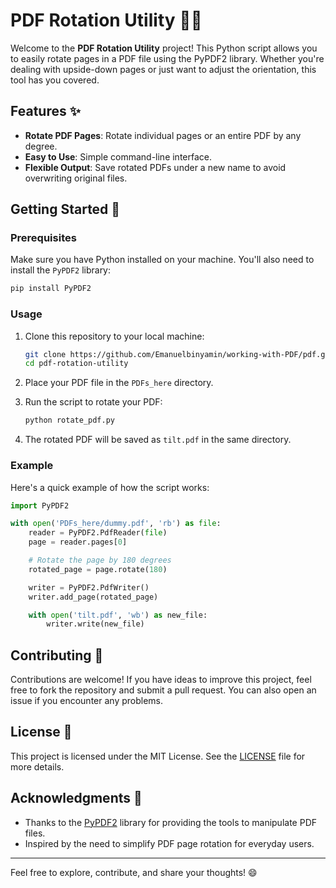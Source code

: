 ﻿
# PDF Rotation Utility 📄🔄

Welcome to the **PDF Rotation Utility** project! This Python script allows you to easily rotate pages in a PDF file using the PyPDF2 library. Whether you're dealing with upside-down pages or just want to adjust the orientation, this tool has you covered.

## Features ✨

- **Rotate PDF Pages**: Rotate individual pages or an entire PDF by any degree.
- **Easy to Use**: Simple command-line interface.
- **Flexible Output**: Save rotated PDFs under a new name to avoid overwriting original files.

## Getting Started 🚀

### Prerequisites

Make sure you have Python installed on your machine. You'll also need to install the `PyPDF2` library:

```bash
pip install PyPDF2
```

### Usage

1. Clone this repository to your local machine:

    ```bash
    git clone https://github.com/Emanuelbinyamin/working-with-PDF/pdf.git
    cd pdf-rotation-utility
    ```

2. Place your PDF file in the `PDFs_here` directory.

3. Run the script to rotate your PDF:

    ```bash
    python rotate_pdf.py
    ```

4. The rotated PDF will be saved as `tilt.pdf` in the same directory.

### Example

Here's a quick example of how the script works:

```python
import PyPDF2

with open('PDFs_here/dummy.pdf', 'rb') as file:
    reader = PyPDF2.PdfReader(file)
    page = reader.pages[0]

    # Rotate the page by 180 degrees
    rotated_page = page.rotate(180)

    writer = PyPDF2.PdfWriter()
    writer.add_page(rotated_page)

    with open('tilt.pdf', 'wb') as new_file:
        writer.write(new_file)
```

## Contributing 🤝

Contributions are welcome! If you have ideas to improve this project, feel free to fork the repository and submit a pull request. You can also open an issue if you encounter any problems.

## License 📄

This project is licensed under the MIT License. See the [LICENSE](LICENSE) file for more details.

## Acknowledgments 🙌

- Thanks to the [PyPDF2](https://pypi.org/project/PyPDF2/) library for providing the tools to manipulate PDF files.
- Inspired by the need to simplify PDF page rotation for everyday users.

---

Feel free to explore, contribute, and share your thoughts! 😄
```

